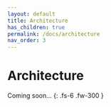 ```yaml
---
layout: default
title: Architecture
has_children: true
permalink: /docs/architecture
nav_order: 3
---
```


# Architecture

Coming soon...
{: .fs-6 .fw-300 }
